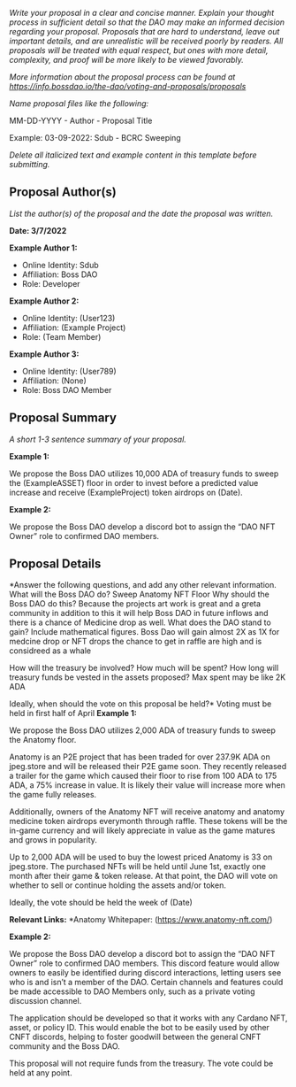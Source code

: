 *Write your proposal in a clear and concise manner. Explain your thought process in sufficient detail so that the DAO may make an informed decision regarding your proposal. Proposals that are hard to understand, leave out important details, and are unrealistic will be received poorly by readers. All proposals will be treated with equal respect, but ones with more detail, complexity, and proof will be more likely to be viewed favorably.*

*More information about the proposal process can be found at https://info.bossdao.io/the-dao/voting-and-proposals/proposals*

*Name proposal files like the following:*

MM-DD-YYYY - Author - Proposal Title

Example: 03-09-2022: Sdub - BCRC Sweeping

*Delete all italicized text and example content in this template before submitting.*

## Proposal Author(s)
*List the author(s) of the proposal and the date the proposal was written.*

**Date: 3/7/2022**

**Example Author 1:**
* Online Identity: Sdub
* Affiliation: Boss DAO
* Role: Developer

**Example Author 2:**
* Online Identity: (User123)
* Affiliation: (Example Project)
* Role: (Team Member)

**Example Author 3:**
* Online Identity: (User789)
* Affiliation: (None)
* Role: Boss DAO Member

## Proposal Summary
*A short 1-3 sentence summary of your proposal.*

**Example 1:**

We propose the Boss DAO utilizes 10,000 ADA of treasury funds to sweep the (ExampleASSET) floor in order to invest before a predicted value increase and receive (ExampleProject) token airdrops on (Date).

**Example 2:**

We propose the Boss DAO develop a discord bot to assign the “DAO NFT Owner” role to confirmed DAO members.


## Proposal Details
*Answer the following questions, and add any other relevant information.
What will the Boss DAO do?
Sweep Anatomy NFT Floor
Why should the Boss DAO do this? 
Because the projects art work is great and a greta community in addition to this it will help Boss DAO in future inflows and there is a chance of Medicine drop as well.
What does the DAO stand to gain? Include mathematical figures.
Boss Dao will gain almost 2X as 1X for medcine drop or NFT drops the chance to get in raffle are high and is considreed as a whale

How will the treasury be involved? How much will be spent? How long will treasury funds be vested in the assets proposed?
Max spent may be like 2K ADA

Ideally, when should the vote on this proposal be held?*
Voting must be held in first half of April
**Example 1:**

We propose the Boss DAO utilizes 2,000 ADA of treasury funds to sweep the Anatomy floor. 

Anatomy is an P2E project that has been traded for over 237.9K ADA on jpeg.store and will be released their P2E game soon. They recently released a trailer for the game which caused their floor to rise from 100 ADA to 175 ADA, a 75% increase in value. It is likely their value will increase more when the game fully releases.

Additionally, owners of the Anatomy NFT will receive anatomy and anatomy medicine token airdrops everymonth through raffle. These tokens will be the in-game currency and will likely appreciate in value as the game matures and grows in popularity.

Up to 2,000 ADA will be used to buy the lowest priced Anatomy is 33 on jpeg.store. The purchased NFTs will be held until June 1st, exactly one month after their game & token release. At that point, the DAO will vote on whether to sell or continue holding the assets and/or token.
    
Ideally, the vote should be held the week of (Date)

**Relevant Links:**
*Anatomy Whitepaper: (https://www.anatomy-nft.com/)

**Example 2:**

We propose the Boss DAO develop a discord bot to assign the “DAO NFT Owner” role to confirmed DAO members.
This discord feature would allow owners to easily be identified during discord interactions, letting users see who is and isn’t a member of the DAO. Certain channels and features could be made accessible to DAO Members only, such as a private voting discussion channel.

The application should be developed so that it works with any Cardano NFT, asset, or policy ID. This would enable the bot to be easily used by other CNFT discords, helping to foster goodwill between the general CNFT community and the Boss DAO.

This proposal will not require funds from the treasury. The vote could be held at any point.
